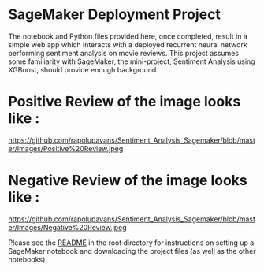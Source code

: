 # SageMaker Deployment Project

The notebook and Python files provided here, once completed, result in a simple web app which interacts with a deployed recurrent neural network performing sentiment analysis on movie reviews. This project assumes some familiarity with SageMaker, the mini-project, Sentiment Analysis using XGBoost, should provide enough background.


# Positive Review of the image looks like : 
https://github.com/rapolupavans/Sentiment_Analysis_Sagemaker/blob/master/Images/Positive%20Review.jpeg


# Negative Review of the image looks like :
https://github.com/rapolupavans/Sentiment_Analysis_Sagemaker/blob/master/Images/Negative%20Review.jpeg


Please see the [README](https://github.com/udacity/sagemaker-deployment/tree/master/README.md) in the root directory for instructions on setting up a SageMaker notebook and downloading the project files (as well as the other notebooks).


